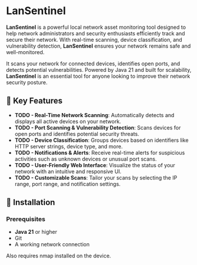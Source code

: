 # LanSentinel

**LanSentinel** is a powerful local network asset monitoring tool designed to help network administrators and security enthusiasts efficiently track and secure their network. With real-time scanning, device classification, and vulnerability detection, **LanSentinel** ensures your network remains safe and well-monitored.

It scans your network for connected devices, identifies open ports, and detects potential vulnerabilities. Powered by Java 21 and built for scalability, **LanSentinel** is an essential tool for anyone looking to improve their network security posture.

## 🚀 Key Features

- **TODO - Real-Time Network Scanning**: Automatically detects and displays all active devices on your network.
- **TODO - Port Scanning & Vulnerability Detection**: Scans devices for open ports and identifies potential security threats.
- **TODO - Device Classification**: Groups devices based on identifiers like HTTP server strings, device type, and more.
- **TODO - Notifications & Alerts**: Receive real-time alerts for suspicious activities such as unknown devices or unusual port scans.
- **TODO - User-Friendly Web Interface**: Visualize the status of your network with an intuitive and responsive UI.
- **TODO - Customizable Scans**: Tailor your scans by selecting the IP range, port range, and notification settings.

## 🔧 Installation

### Prerequisites

- **Java 21** or higher
- Git
- A working network connection

Also requires nmap installed on the device.